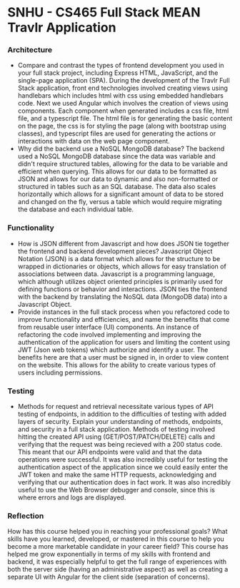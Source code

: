 
# SNHU - CS465 Full Stack MEAN Travlr Application

### Architecture
* Compare and contrast the types of frontend development you used in your full stack project, including Express HTML, JavaScript, and the single-page application (SPA).
During the development of the Travlr Full Stack application, front end technologies involved creating views using handlebars which includes html with css using embedded handlebars code.
Next we used Angular which involves the creation of views using components. Each component when generated includes a css file, html file, and a typescript file. The html file is for generating the basic content
on the page, the css is for styling the page (along with bootstrap using classes), and typescript files are used for generating the actions or interactions with data on the web page component.
* Why did the backend use a NoSQL MongoDB database?
The backend used a NoSQL MongoDB database since the data was variable and didn't require structured tables, allowing for the data to be variable and efficient when querying.
This allows for our data to be formatted as JSON and allows for our data to dynamic and also non-formatted or structured in tables such as an SQL database.
The data also scales horizontally which allows for a significant amount of data to be stored and changed on the fly, versus a table which would require migrating the database and each individual table.

### Functionality
* How is JSON different from Javascript and how does JSON tie together the frontend and backend development pieces?
Javascript Object Notation (JSON) is a data format which allows for the structure to be wrapped in dictionaries or objects, which allows for easy translation of associations between data.
Javascript is a programming language, which although utilizes object oriented principles is primarily used for defining functions or behavior and interactions.
JSON ties the frontend with the backend by translating the NoSQL data (MongoDB data) into a Javascript Object.
* Provide instances in the full stack process when you refactored code to improve functionality and efficiencies, and name the benefits that come from reusable user interface (UI) components.
An instance of refactoring the code involved implementing and improving the authentication of the application for users and limiting the content using JWT (Json web tokens) which authorize and identify a user.
The benefits here are that a user must be signed in, in order to view content on the website. This allows for the ability to create various types of users including permissions.

### Testing
* Methods for request and retrieval necessitate various types of API testing of endpoints, in addition to the difficulties of testing with added layers of security. Explain your understanding of methods, endpoints, and security in a full stack application.
Methods of testing involved hitting the created API using (GET/POST/PATCH/DELETE) calls and verifying that the request was being recieved with a 200 status code.
This meant that our API endpoints were valid and that the data operations were successful. It was also incredibly useful for testing the authentication aspect of the application since
we could easily enter the JWT token and make the same HTTP requests, acknowledging and verifying that our authentication does in fact work.
It was also incredibly useful to use the Web Browser debugger and console, since this is where errors and logs are displayed.

### Reflection
How has this course helped you in reaching your professional goals? What skills have you learned, developed, or mastered in this course to help you become a more marketable candidate in your career field?
This course has helped me grow exponentially in terms of my skills with frontend and backend, it was especially helpful to get the full range of experiences with both the server side (having an administrative aspect)
as well as creating a separate UI with Angular for the client side (separation of concerns).
